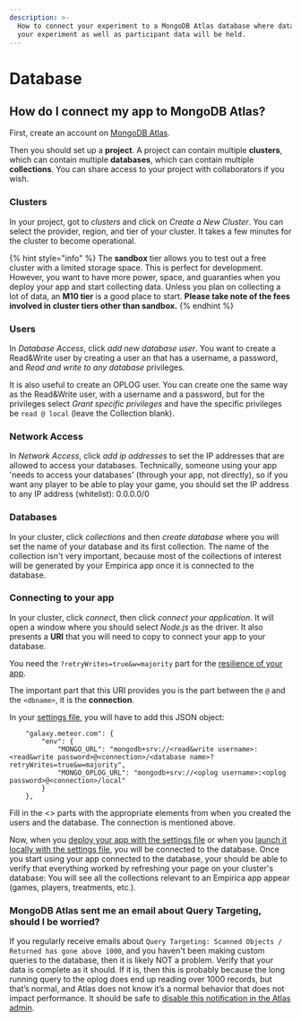 ```yaml
---
description: >-
  How to connect your experiment to a MongoDB Atlas database where data to run
  your experiment as well as participant data will be held.
---
```


# Database

## How do I connect my app to MongoDB Atlas?

First, create an account on [MongoDB Atlas](https://www.mongodb.com/cloud/atlas). 

Then you should set up a **project**. A project can contain multiple **clusters**, which can contain multiple **databases**, which can contain multiple **collections**. You can share access to your project with collaborators if you wish. 

### Clusters

In your project, got to _clusters_ and click on _Create a New Cluster_. You can select the provider, region, and tier of your cluster. It takes a few minutes for the cluster to become operational.

{% hint style="info" %}
The **sandbox** tier allows you to test out a free cluster with a limited storage space. This is perfect for development. However, you want to have more power, space, and guaranties when you deploy your app and start collecting data. Unless you plan on collecting a lot of data, an **M10 tier** is a good place to start. **Please take note of the fees involved in cluster tiers other than sandbox.**
{% endhint %}

### Users

In _Database Access_, click _add new database user_. You want to  create a Read&Write user by creating a user an that has a username, a password, and _Read and write to any database_ privileges.

It is also useful to create an OPLOG user. You can create one the same way as the Read&Write user, with a username and a password, but for the privileges select _Grant specific privileges_ and have the specific privileges be `read @ local` \(leave the Collection blank\).

### Network Access

In _Network Access_, click _add ip addresses_ to set the IP addresses that are allowed to access your databases. Technically, someone using your app 'needs to access your databases' \(through your app, not directly\), so if you want any player to be able to play your game, you should set the IP address to any IP address \(whitelist\): 0.0.0.0/0

### Databases

In your cluster, click _collections_ and then _create database_ where you will set the name of your database and its first collection. The name of the collection isn't very important, because most of the collections of interest will be generated by your Empirica app once it is connected to the database. 

### Connecting to your app

In your cluster, click _connect_, then click _connect your application_. It will open a window where you should select _Node.js_ as the driver. It also presents a **URI** that you will need to copy to connect your app to your database.

You need the `?retryWrites=true&w=majority` part for the [resilience of your app](https://docs.atlas.mongodb.com/resilient-application/).

The important part that this URI provides you is the part between the `@` and the `<dbname>`, it is the **connection**.

In your [settings file](../the-settings-file/), you will have to add this JSON object:

```text
    "galaxy.meteor.com": {
        "env": {
            "MONGO_URL": "mongodb+srv://<read&write username>:<read&write password>@<connection>/<database name>?retryWrites=true&w=majority",
            "MONGO_OPLOG_URL": "mongodb+srv://<oplog username>:<oplog password>@<connection>/local"
        }
    },
```

Fill in the &lt;&gt; parts with the appropriate elements from when you created the users and the database. The connection is mentioned above.

Now, when you [deploy your app with the settings file](hosting.md#deploying) or when you [launch it locally with the settings file](../the-settings-file/connecting-locally-to-mongodb.md), you will be connected to the database. Once you start using your app connected to the database, your should be able to verify that everything worked by refreshing your page on your cluster's database: You will see all the collections relevant to an Empirica app appear \(games, players, treatments, etc.\).

### MongoDB Atlas sent me an email about Query Targeting, should I be worried?

If you regularly receive emails about `Query Targeting: Scanned Objects / Returned has gone above 1000`, and you haven't been making custom queries to the database, then it is likely NOT a problem. Verify that your data is complete as it should. If it is, then this is probably because the long running query to the oplog does end up reading over 1000 records, but that’s normal, and Atlas does not know it’s a normal behavior that does not impact performance. It should be safe to [disable this notification in the Atlas admin](https://docs.atlas.mongodb.com/configure-alerts/#disable-an-alert).

